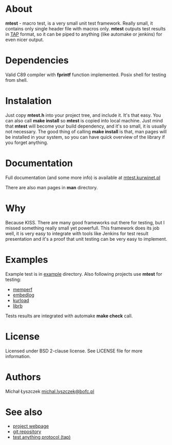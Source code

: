 [kursg-meta]: # (title: about)
[kursg-meta]: # (order: 1)

About
=====

**mtest** - macro test, is a very small unit test framework. Really small, it
contains only single header file with macros only. **mtest** outputs test
results in [TAP](https://testanything.org/) format, so it can be piped to
anything (like automake or jenkins) for even nicer output.

Dependencies
============

Valid C89 compiler with **fprintf** function implemented.
Posix shell for testing from shell.

Instalation
===========

Just copy **mtest.h** into your project tree, and include it. It's that easy.
You can also call **make install** so **mtest** is copied into local machine.
Just mind that **mtest** will become your build dependency, and it's so small,
it is usually not necessary. The good thing of calling **make install** is that,
man pages will be installed in your system, so you can have quick overview of
the library if you forget anything.

Documentation
=============

Full documentation (and some more info) is available at
[mtest.kurwinet.pl](http://mtest.kurwinet.pl/manuals.html)

There are also man pages in **man** directory.

Why
===

Because KISS. There are many good frameworks out there for testing, but I missed
something really small yet powerfull. This framework does its job well, it is
very easy to integrate with tools like Jenkins for test result presentation and
it's a proof that unit testing can be very easy to implement.

Examples
========

Example test is in [example](http://git.kurwinet.pl/mtest/tree/example)
directory. Also following projects use **mtest** for testing:

* [memperf](http://git.kurwinet.pl/memperf)
* [embedlog](http://git.kurwinet.pl/embedlog)
* [kurload](http://git.kurwinet.pl/kurload)
* [librb](http://git.kurwinet.pl/librb)

Tests results are integrated with automake **make check** call.

License
=======

Licensed under BSD 2-clause license. See LICENSE file for more information.

Authors
=======

Michał Łyszczek <michal.lyszczek@bofc.pl>

See also
========

* [project webpage](http://mtest.kurwinet.pl)
* [git repository](http://git.kurwinet.pl/mtest)
* [test anything protocol (tap)](http://testanything.org)
